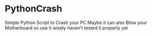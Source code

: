 # PythonCrash
Simple Python Script to Crash your PC Maybe it can also Blow your Motherboard so use it wisely haven't tested it properly yet
